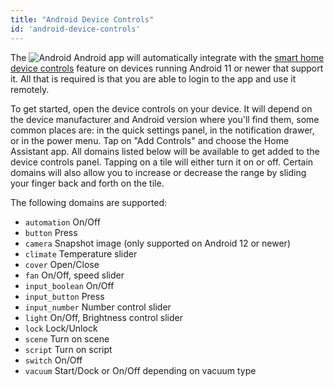 ```yaml
---
title: "Android Device Controls"
id: 'android-device-controls'
---
```



The ![Android](/assets/android.svg) Android app will automatically integrate with the [smart home device controls](https://developer.android.com/guide/topics/ui/device-control) feature on devices running Android 11 or newer that support it. All that is required is that you are able to login to the app and use it remotely.

To get started, open the device controls on your device. It will depend on the device manufacturer and Android version where you'll find them, some common places are: in the quick settings panel, in the notification drawer, or in the power menu. Tap on "Add Controls" and choose the Home Assistant app. All domains listed below will be available to get added to the device controls panel. Tapping on a tile will either turn it on or off. Certain domains will also allow you to increase or decrease the range by sliding your finger back and forth on the tile.

The following domains are supported:

*  `automation` On/Off
*  `button` Press
*  `camera` Snapshot image (only supported on Android 12 or newer)
*  `climate` Temperature slider
*  `cover` Open/Close
*  `fan` On/Off, speed slider
*  `input_boolean` On/Off
*  `input_button` Press
*  `input_number` Number control slider
*  `light` On/Off, Brightness control slider
*  `lock` Lock/Unlock
*  `scene` Turn on scene
*  `script` Turn on script
*  `switch` On/Off
*  `vacuum` Start/Dock or On/Off depending on vacuum type
